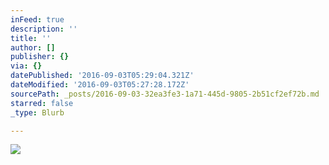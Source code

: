 ```yaml
---
inFeed: true
description: ''
title: ''
author: []
publisher: {}
via: {}
datePublished: '2016-09-03T05:29:04.321Z'
dateModified: '2016-09-03T05:27:28.172Z'
sourcePath: _posts/2016-09-03-32ea3fe3-1a71-445d-9805-2b51cf2ef72b.md
starred: false
_type: Blurb

---
```

![](https://the-grid-user-content.s3-us-west-2.amazonaws.com/3d63d4cc-f979-47c8-81de-d86322871690.jpg)